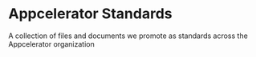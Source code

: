 # Appcelerator Standards

A collection of files and documents we promote as standards across the Appcelerator organization
